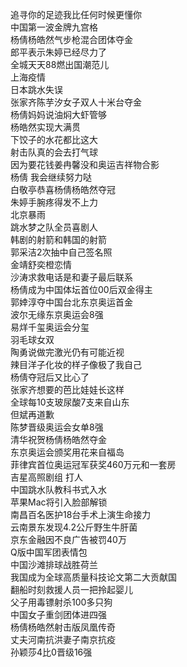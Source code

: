 追寻你的足迹我比任何时候更懂你  
中国第一波金牌九宫格  
杨倩杨皓然气步枪混合团体夺金  
郎平表示朱婷已经尽力了  
全城天天88燃出国潮范儿  
上海疫情  
日本跳水失误  
张家齐陈芋汐女子双人十米台夺金  
杨倩妈妈说油焖大虾管够  
杨皓然实现大满贯  
下饺子的水花都比这大  
射击队真的会去打气球  
因为要花钱姜冉馨没和奥运吉祥物合影  
杨倩 我会继续努力哒  
白敬亭恭喜杨倩杨皓然夺冠  
朱婷手腕疼得发不上力  
北京暴雨  
跳水梦之队全员喜剧人  
韩剧的射箭和韩国的射箭  
郭采洁2次抽中自己签名照  
金靖舒奕橙恋情  
沙涛求救电话是和妻子最后联系  
杨倩成为中国体坛首位00后双金得主  
郭婞淳夺中国台北东京奥运首金  
波尔无缘东京奥运会8强  
易烊千玺奥运会分玺  
羽毛球女双  
陶勇说做完激光仍有可能近视  
辣目洋子化妆的样子像极了我自己  
杨倩夺冠后又比心了  
张家齐想要的芭比娃娃长这样  
全球每10支玻尿酸7支来自山东  
但斌再道歉  
陈梦晋级奥运会女单8强  
清华祝贺杨倩杨皓然夺金  
东京奥运会颁奖用花来自福岛  
菲律宾首位奥运冠军获奖460万元和一套房  
吉星高照剧组 打人  
中国跳水队教科书式入水  
苹果Mac将引入脸部解锁  
南昌百名医护18台手术上演生命接力  
云南景东发现4.2公斤野生牛肝菌  
京东金融因不良广告被罚40万  
Q版中国军团表情包  
中国沙滩排球战胜荷兰  
我国成为全球高质量科技论文第二大贡献国  
翻船时刻救援人员一把拎起婴儿  
父子用毒镖射杀100多只狗  
中国女子重剑团体进四强  
杨倩杨皓然射击版凤凰传奇  
丈夫河南抗洪妻子南京抗疫  
孙颖莎4比0晋级16强  
